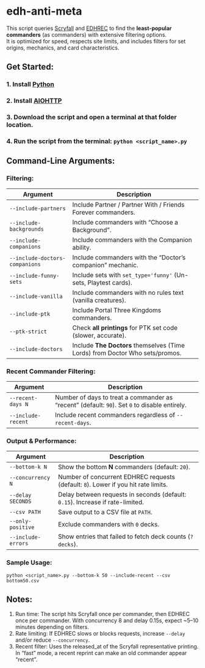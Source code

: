 # edh-anti-meta

This script queries [Scryfall](https://scryfall.com) and [EDHREC](https://edhrec.com) to find the **least-popular commanders** (as commanders) with extensive filtering options.  
It is optimized for speed, respects site limits, and includes filters for set origins, mechanics, and card characteristics.

## Get Started:
### 1. Install [Python](https://wiki.python.org/moin/BeginnersGuide/Download)
### 2. Install [AIOHTTP](https://docs.aiohttp.org/en/stable/)
### 3. Download the script and open a terminal at that folder location.
### 4. Run the script from the terminal: ```python <script_name>.py```

## Command-Line Arguments:

### Filtering:
| Argument                       | Description                                                                  |
| ------------------------------ | ---------------------------------------------------------------------------- |
| `--include-partners`           | Include Partner / Partner With / Friends Forever commanders.                 |
| `--include-backgrounds`        | Include commanders with “Choose a Background”.                               |
| `--include-companions`         | Include commanders with the Companion ability.                               |
| `--include-doctors-companions` | Include commanders with the “Doctor’s companion” mechanic.                   |
| `--include-funny-sets`         | Include sets with `set_type='funny'` (Un-sets, Playtest cards).              |
| `--include-vanilla`            | Include commanders with no rules text (vanilla creatures).                   |
| `--include-ptk`                | Include Portal Three Kingdoms commanders.                                    |
| `--ptk-strict`                 | Check **all printings** for PTK set code (slower, accurate).                 |
| `--include-doctors`            | Include **The Doctors** themselves (Time Lords) from Doctor Who sets/promos. |

### Recent Commander Filtering:
| Argument           | Description                                                                                   |
| ------------------ | --------------------------------------------------------------------------------------------- |
| `--recent-days N`  | Number of days to treat a commander as “recent” (default: `90`). Set `0` to disable entirely. |
| `--include-recent` | Include recent commanders regardless of `--recent-days`.                                      |

### Output & Performance:
| Argument           | Description                                                                        |
| ------------------ | ---------------------------------------------------------------------------------- |
| `--bottom-k N`     | Show the bottom **N** commanders (default: `20`).                                  |
| `--concurrency N`  | Number of concurrent EDHREC requests (default: `8`). Lower if you hit rate limits. |
| `--delay SECONDS`  | Delay between requests in seconds (default: `0.15`). Increase if rate-limited.     |
| `--csv PATH`       | Save output to a CSV file at `PATH`.                                               |
| `--only-positive`  | Exclude commanders with `0` decks.                                                 |
| `--include-errors` | Show entries that failed to fetch deck counts (`? decks`).                         |

### Sample Usage: 
```python <script_name>.py --bottom-k 50 --include-recent --csv bottom50.csv```

## Notes:
1. Run time: The script hits Scryfall once per commander, then EDHREC once per commander. With concurrency 8 and delay 0.15s, expect ~5–10 minutes depending on filters.
2. Rate limiting: If EDHREC slows or blocks requests, increase ```--delay``` and/or reduce ```--concurrency```.
3. Recent filter: Uses the released_at of the Scryfall representative printing. In “fast” mode, a recent reprint can make an old commander appear “recent”.
